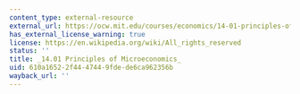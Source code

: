 ```yaml
---
content_type: external-resource
external_url: https://ocw.mit.edu/courses/economics/14-01-principles-of-microeconomics-fall-2018/
has_external_license_warning: true
license: https://en.wikipedia.org/wiki/All_rights_reserved
status: ''
title: _14.01 Principles of Microeconomics_
uid: 610a1652-2f44-4744-9fde-de6ca962356b
wayback_url: ''
---
```

